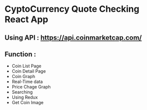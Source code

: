 # CyptoCurrency Quote Checking React App

## Using API : https://api.coinmarketcap.com/


## Function :
  - Coin List Page 
  - Coin Detail Page
  - Coin Graph
  - Real-Time data
  - Price Chage Graph 
  - Searching
  - Using Redux
  - Get Coin Image 

    
